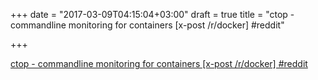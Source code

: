 +++
date = "2017-03-09T04:15:04+03:00"
draft = true
title = "ctop - commandline monitoring for containers [x-post /r/docker]  #reddit"

+++

<p><a href="https://t.co/3GofCUvTnh">ctop - commandline monitoring for containers [x-post /r/docker]  #reddit</a></p>
